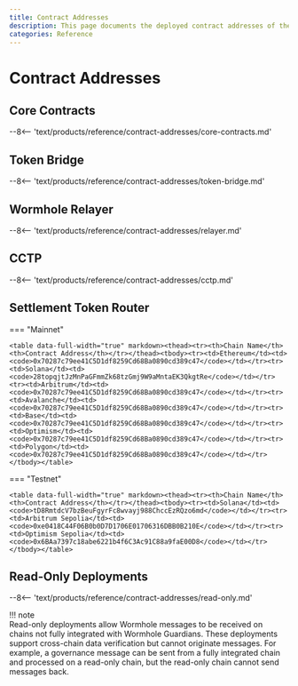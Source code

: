 ```yaml
---
title: Contract Addresses
description: This page documents the deployed contract addresses of the Wormhole contracts on each chain, including Core Contracts, TokenBridge, and more.
categories: Reference
---
```


# Contract Addresses

## Core Contracts

--8<-- 'text/products/reference/contract-addresses/core-contracts.md'

## Token Bridge

--8<-- 'text/products/reference/contract-addresses/token-bridge.md'

## Wormhole Relayer

--8<-- 'text/products/reference/contract-addresses/relayer.md'

## CCTP

--8<-- 'text/products/reference/contract-addresses/cctp.md'

## Settlement Token Router

=== "Mainnet"

    <table data-full-width="true" markdown><thead><tr><th>Chain Name</th><th>Contract Address</th></tr></thead><tbody><tr><td>Ethereum</td><td><code>0x70287c79ee41C5D1df8259Cd68Ba0890cd389c47</code></td></tr><tr><td>Solana</td><td><code>28topqjtJzMnPaGFmmZk68tzGmj9W9aMntaEK3QkgtRe</code></td></tr><tr><td>Arbitrum</td><td><code>0x70287c79ee41C5D1df8259Cd68Ba0890cd389c47</code></td></tr><tr><td>Avalanche</td><td><code>0x70287c79ee41C5D1df8259Cd68Ba0890cd389c47</code></td></tr><tr><td>Base</td><td><code>0x70287c79ee41C5D1df8259Cd68Ba0890cd389c47</code></td></tr><tr><td>Optimism</td><td><code>0x70287c79ee41C5D1df8259Cd68Ba0890cd389c47</code></td></tr><tr><td>Polygon</td><td><code>0x70287c79ee41C5D1df8259Cd68Ba0890cd389c47</code></td></tr></tbody></table>

=== "Testnet"

    <table data-full-width="true" markdown><thead><tr><th>Chain Name</th><th>Contract Address</th></tr></thead><tbody><tr><td>Solana</td><td><code>tD8RmtdcV7bzBeuFgyrFc8wvayj988ChccEzRQzo6md</code></td></tr><tr><td>Arbitrum Sepolia</td><td><code>0xe0418C44F06B0b0D7D1706E01706316DBB0B210E</code></td></tr><tr><td>Optimism Sepolia</td><td><code>0x6BAa7397c18abe6221b4f6C3Ac91C88a9faE00D8</code></td></tr></tbody></table>
    

## Read-Only Deployments

--8<-- 'text/products/reference/contract-addresses/read-only.md'

!!! note  
    Read-only deployments allow Wormhole messages to be received on chains not fully integrated with Wormhole Guardians. These deployments support cross-chain data verification but cannot originate messages. For example, a governance message can be sent from a fully integrated chain and processed on a read-only chain, but the read-only chain cannot send messages back.

